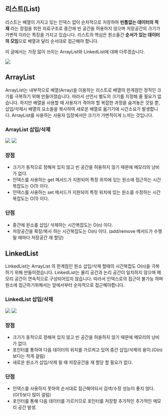 ## **리스트(List)**

리스트는 배열이 가지고 있는 인덱스 없이 순차적으로 저장하여 **빈틈없는 데이터의 적재** 라는 장점을 취한 자료구조로 중간에 빈 공간을 허용하지 않으며 저장공간의 크기가 가변적 이라는 특징을 가지고 있습니다. 리스트의 핵심은 원소들간 **순서가 있는 데이터의 모임**으로 배열과 달리 순서대로 접근해야 합니다. 

이 글에서는 가장 많이 쓰이는 ArrayList와 LinkedList에 대해 다루겠습니다.

<img src="https://user-images.githubusercontent.com/67899393/163393706-1d477a54-4d2b-405f-89ca-50aeeee03ff5.png"/>


## **ArrayList**

ArrayList는 내부적으로 배열(Array)을 이용하는 리스트로 배열의 한계점인 정적인 크기를 극복하기 위해 만들어졌습니다. 따라서 선언시 별도의 크기를 지정해 줄 필요가 없습니다. 하지만 배열을 사용할 때 사용자가 격어야 할 복잡한 과정을 숨겨놓은 것일 뿐, 삽입/삭제시 배열의 요소들을 복사하여 새로운 배열로 옮기기에 시간소요가 발생합니다. ArrayList를 사용하는 사용자 입장에서만 크기가 가변적이게 느끼는 것입니다.

### **ArrayList 삽입/삭제**
<img src="https://user-images.githubusercontent.com/67899393/163393997-8fb2333c-21ee-418c-bfe7-9f3fa4c7250a.png" />
<img src="https://user-images.githubusercontent.com/67899393/163394096-13131d8a-a4b9-4924-882d-8914e5ed13ae.png" />

### **장점**

-   크기가 동적으로 정해져 있지 않고 빈 공간을 허용하지 않기 때문에 메모리의 낭비가 없다.
-   인덱스를 사용하는 get 메서드가 지원되어 특정 위치에 있는 원소에 접근하는 시간복잡도는 O(1) 이다.
-   인덱스를 사용하는 set 메서드가 지원되어 특정 위치에 있는 원소를 수정하는 시간복잡도는 O(1) 이다.

### **단점**

-   중간에 원소를 삽입/ 삭제하는 시간복잡도는 O(n) 이다.
-   저장공간을 확장/복사 하는 시간복잡도는 O(n) 이다. (add/remove 메서드가 수행될 때마다 저장공간 재 할당)

## **LinkedList**

LinkedList는 ArrayList 의 한계점인 원소 삽입/삭제 할때의 시간복잡도 O(n)을 극복하기 위해 만들어졌습니다. LinkedList는 물리 공간과 논리 공간이 일치하지 않으며 메모리 공간이 연속적으로 구성되어있지 않습니다. 따라서 인덱스로의 접근이 불가능 하며 원소에 접근하기위해서는 앞에서부터 순차적으로 접근해야합니다.

### **LinkedList 삽입/삭제**
<img src="https://user-images.githubusercontent.com/67899393/163394148-0f21df14-2086-45c6-bec7-cd586b374b4d.png" />
<img src="https://user-images.githubusercontent.com/67899393/163394205-d84b3c98-d086-4b7f-bf2c-56e0c8f1a3b0.png" />

### **장점**

-   크기가 동적으로 정해져 있지 않고 빈 공간을 허용하지 않기 때문에 메모리의 낭비가 없다.
-   포인터를 통하여 다음 데이터의 위치를 가르켜고 있어 중간 삽입/삭제의 용이.(O(n) 보다는 적게 걸림)
-   새로운 원소가 삽입/삭제 될 때 저장공간을 재 할당 할 필요가 없다.

### **단점**

-   인덱스를 사용하지 못하여 순서대로 접근해야되서 검색/수정 성능이 좋지 않다. (O(1)보다 많이 걸림)
-   포인터를 통해 다음 데이터를 가르키므로 포인터를 저장할 추가적인 추가적인 메모리 공간 발생.